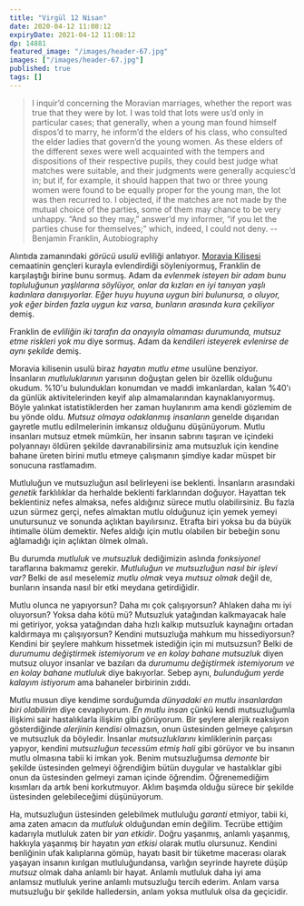 ```yaml
---
title: "Virgül 12 Nisan"
date: 2020-04-12 11:08:12
expiryDate: 2021-04-12 11:08:12
dp: 14881
featured_image: "/images/header-67.jpg"
images: ["/images/header-67.jpg"]
published: true
tags: []
---
```




> I inquir’d concerning the Moravian marriages, whether the report was true that they were by lot. I was told that lots were us’d only in particular cases; that generally, when a young man found himself dispos’d to marry, he inform’d the elders of his class, who consulted the elder ladies that govern’d the young women. As these elders of the different sexes were well acquainted with the tempers and dispositions of their respective pupils, they could best judge what matches were suitable, and their judgments were generally acquiesc’d in; but if, for example, it should happen that two or three young women were found to be equally proper for the young man, the lot was then recurred to. I objected, if the matches are not made by the mutual choice of the parties, some of them may chance to be very unhappy. “And so they may,” answer’d my informer, “if you let the parties chuse for themselves;” which, indeed, I could not deny. -- Benjamin Franklin, Autobiography


Alıntıda zamanındaki *görücü usulü* evliliği anlatıyor. [Moravia Kilisesi](https://en.wikipedia.org/wiki/Moravian_Church) cemaatinin gençleri kurayla evlendirdiği söyleniyormuş, Franklin de karşılaştığı birine bunu sormuş. Adam da *evlenmek isteyen bir adam bunu topluluğunun yaşlılarına söylüyor, onlar da kızları en iyi tanıyan yaşlı kadınlara danışıyorlar. Eğer huyu huyuna uygun biri bulunursa, o oluyor, yok eğer birden fazla uygun kız varsa, bunların arasında kura çekiliyor* demiş. 
 
Franklin de *evliliğin iki tarafın da onayıyla olmaması durumunda, mutsuz etme riskleri yok mu* diye sormuş. Adam da *kendileri isteyerek evlenirse de aynı şekilde* demiş. 

Moravia kilisenin usulü biraz *hayatın mutlu etme* usulüne benziyor. İnsanların *mutluluklarının* yarısının doğuştan gelen bir özellik olduğunu okudum. %10'u bulundukları konumdan ve maddi imkanlardan, kalan %40'ı da günlük aktivitelerinden keyif alıp almamalarından kaynaklanıyormuş. Böyle yalınkat istatistiklerden her zaman huylanırım ama kendi gözlemim de bu yönde oldu. *Mutsuz olmaya odaklanmış insanların* genelde dışarıdan gayretle mutlu edilmelerinin imkansız olduğunu düşünüyorum. Mutlu insanları mutsuz etmek mümkün, her insanın sabrını taşıran ve içindeki polyannayı öldüren şekilde davranabilirsiniz ama mutsuzluk için kendine bahane üreten birini mutlu etmeye çalışmanın şimdiye kadar müspet bir sonucuna rastlamadım. 

Mutluluğun ve mutsuzluğun asıl belirleyeni ise beklenti. İnsanların arasındaki *genetik* farklılıklar da herhalde beklenti farklarından doğuyor. Hayattan tek beklentiniz nefes almaksa, nefes aldığınız sürece mutlu olabilirsiniz. Bu fazla uzun sürmez gerçi, nefes almaktan mutlu olduğunuz için yemek yemeyi unutursunuz ve sonunda açlıktan bayılırsınız. Etrafta biri yoksa bu da büyük ihtimalle ölüm demektir. Nefes aldığı için mutlu olabilen bir bebeğin sonu ağlamadığı için açlıktan ölmek olmalı. 

Bu durumda *mutluluk* ve *mutsuzluk* dediğimizin aslında *fonksiyonel* taraflarına bakmamız gerekir. *Mutluluğun ve mutsuzluğun nasıl bir işlevi var?* Belki de asıl meselemiz *mutlu olmak* veya *mutsuz olmak* değil de, bunların insanda nasıl bir etki meydana getirdiğidir. 

Mutlu olunca ne yapıyorsun? Daha mı çok çalışıyorsun? Ahlaken daha mı iyi oluyorsun? Yoksa daha kötü mü? Mutsuzluk yatağından kalkmayacak hale mi getiriyor, yoksa yatağından daha hızlı kalkıp mutsuzluk kaynağını ortadan kaldırmaya mı çalışıyorsun? Kendini mutsuzluğa mahkum mu hissediyorsun? Kendini bir şeylere mahkum hissetmek istediğin için mi mutsuzsun? Belki de *durumumu değiştirmek istemiyorum ve en kolay bahane mutsuzluk* diyen mutsuz oluyor insanlar ve bazıları da *durumumu değiştirmek istemiyorum ve en kolay bahane mutluluk* diye bakıyorlar. Sebep aynı, *bulunduğum yerde kalayım istiyorum* ama bahaneler birbirinin zıddı. 

Mutlu musun diye kendime sorduğumda *dünyadaki en mutlu insanlardan biri olabilirim* diye cevaplıyorum. *En mutlu insan* çünkü kendi mutsuzluğumla ilişkimi sair hastalıklarla ilişkim gibi görüyorum. Bir şeylere alerjik reaksiyon gösterdiğinde *alerjinin kendisi* olmazsın, onun üstesinden gelmeye çalışırsın ve mutsuzluk da böyledir. İnsanlar *mutsuzluklarını* kimliklerinin parçası yapıyor, kendini *mutsuzluğun tecessüm etmiş hali* gibi görüyor ve bu insanın mutlu olmasına tabii ki imkan yok. Benim mutsuzluğumsa *demonte* bir şekilde üstesinden gelmeyi öğrendiğim bütün duygular ve hastalıklar gibi onun da üstesinden gelmeyi zaman içinde öğrendim. Öğrenemediğim kısımları da artık beni korkutmuyor. Aklım başımda olduğu sürece bir şekilde üstesinden gelebileceğimi düşünüyorum. 

Ha, mutsuzluğun üstesinden gelebilmek mutluluğu *garanti* etmiyor, tabii ki, ama zaten amacın da *mutluluk* olduğundan emin değilim. Tecrübe ettiğim kadarıyla mutluluk zaten bir *yan etkidir*. Doğru yaşanmış, anlamlı yaşanmış, hakkıyla yaşanmış bir hayatın *yan etkisi* olarak mutlu olursunuz. Kendini benliğinin ufak kalıplarına gömüp, hayatı basit bir tüketme macerası olarak yaşayan insanın kırılgan mutluluğundansa, varlığın seyrinde hayrete düşüp *mutsuz* olmak daha anlamlı bir hayat. Anlamlı mutluluk daha iyi ama anlamsız mutluluk yerine anlamlı mutsuzluğu tercih ederim. Anlam varsa mutsuzluğu bir şekilde halledersin, anlam yoksa mutluluk olsa da geçicidir. 

